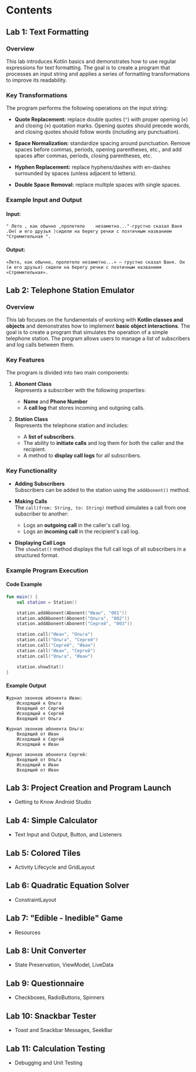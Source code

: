 # Contents

## Lab 1: Text Formatting

### Overview

This lab introduces Kotlin basics and demonstrates how to use regular expressions for text formatting. The goal is to create a program that processes an input string and applies a series of formatting transformations to improve its readability.

### Key Transformations

The program performs the following operations on the input string:

- **Quote Replacement:**  replace double quotes (`"`) with proper opening («) and closing (») quotation marks.  Opening quotes should precede words, and closing quotes should follow words (including any punctuation).

- **Space Normalization:** standardize spacing around punctuation.  Remove spaces before commas, periods, opening parentheses, etc., and add spaces after commas, periods, closing parentheses, etc.

- **Hyphen Replacement:** replace hyphens/dashes with en-dashes surrounded by spaces (unless adjacent to letters).

- **Double Space Removal:** replace multiple spaces with single spaces.

### Example Input and Output

#### Input:

```plaintext
" Лето , как обычно ,пролетело    незаметно..."-грустно сказал Ваня .Он( и его друзья )сидели на берегу речки с поэтичным названием "Стремительная ".
```

#### Output:

```plaintext
«Лето, как обычно, пролетело незаметно...» – грустно сказал Ваня. Он (и его друзья) сидели на берегу речки с поэтичным названием «Стремительная».
```

## Lab 2: Telephone Station Emulator

### Overview

This lab focuses on the fundamentals of working with **Kotlin classes and objects** and demonstrates how to implement **basic object interactions**. The goal is to create a program that simulates the operation of a simple telephone station. The program allows users to manage a list of subscribers and log calls between them.

### Key Features

The program is divided into two main components:

1. **Abonent Class**  
   Represents a subscriber with the following properties:  
   - **Name** and **Phone Number**  
   - A **call log** that stores incoming and outgoing calls.  

2. **Station Class**  
   Represents the telephone station and includes:  
   - A **list of subscribers**.  
   - The ability to **initiate calls** and log them for both the caller and the recipient.  
   - A method to **display call logs** for all subscribers.  

### Key Functionality

- **Adding Subscribers**  
  Subscribers can be added to the station using the `addAbonent()` method.  

- **Making Calls**  
  The `call(from: String, to: String)` method simulates a call from one subscriber to another:  
  - Logs an **outgoing call** in the caller's call log.  
  - Logs an **incoming call** in the recipient's call log.  

- **Displaying Call Logs**  
  The `showStat()` method displays the full call logs of all subscribers in a structured format.

### Example Program Execution

#### Code Example

```kotlin
fun main() {
    val station = Station()

    station.addAbonent(Abonent("Иван", "001"))
    station.addAbonent(Abonent("Ольга", "002"))
    station.addAbonent(Abonent("Сергей", "003"))

    station.call("Иван", "Ольга")
    station.call("Ольга", "Сергей")
    station.call("Сергей", "Иван")
    station.call("Иван", "Сергей")
    station.call("Ольга", "Иван")

    station.showStat()
}
```

#### Example Output

```plaintext
Журнал звонков абонента Иван:
    Исходящий к Ольга
    Входящий от Сергей
    Исходящий к Сергей
    Входящий от Ольга

Журнал звонков абонента Ольга:
    Входящий от Иван
    Исходящий к Сергей
    Исходящий к Иван

Журнал звонков абонента Сергей:
    Входящий от Ольга
    Исходящий к Иван
    Входящий от Иван
```

## Lab 3: Project Creation and Program Launch

- Getting to Know Android Studio

## Lab 4: Simple Calculator

- Text Input and Output, Button, and Listeners

## Lab 5: Colored Tiles

- Activity Lifecycle and GridLayout

## Lab 6: Quadratic Equation Solver

- ConstraintLayout

## Lab 7: "Edible - Inedible" Game

- Resources

## Lab 8: Unit Converter

- State Preservation, ViewModel, LiveData

## Lab 9: Questionnaire

- Checkboxes, RadioButtons, Spinners

## Lab 10: Snackbar Tester

- Toast and Snackbar Messages, SeekBar

## Lab 11: Calculation Testing

- Debugging and Unit Testing
